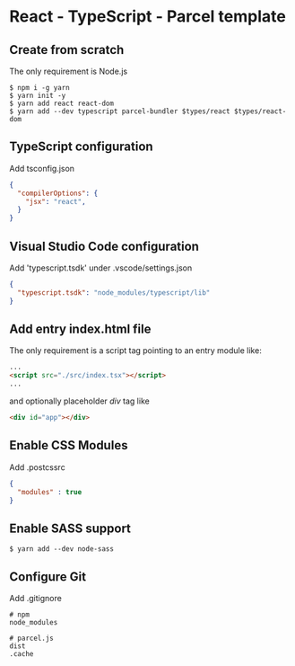 # React - TypeScript - Parcel template

## Create from scratch
The only requirement is Node.js
```
$ npm i -g yarn
$ yarn init -y
$ yarn add react react-dom
$ yarn add --dev typescript parcel-bundler $types/react $types/react-dom
```

## TypeScript configuration
Add tsconfig.json
```json
{
  "compilerOptions": {
    "jsx": "react",
  }
}
```


## Visual Studio Code configuration
Add 'typescript.tsdk' under .vscode/settings.json
```json
{
  "typescript.tsdk": "node_modules/typescript/lib"
}
```

## Add entry index.html file
The only requirement is a script tag pointing to an entry module like:
```html
...
<script src="./src/index.tsx"></script>
...
```

and optionally placeholder *div* tag like
```html
<div id="app"></div>
```

## Enable CSS Modules
Add .postcssrc
```json
{
  "modules" : true
}

```

## Enable SASS support
```
$ yarn add --dev node-sass
```

## Configure Git
Add .gitignore
```
# npm
node_modules

# parcel.js
dist
.cache

```

